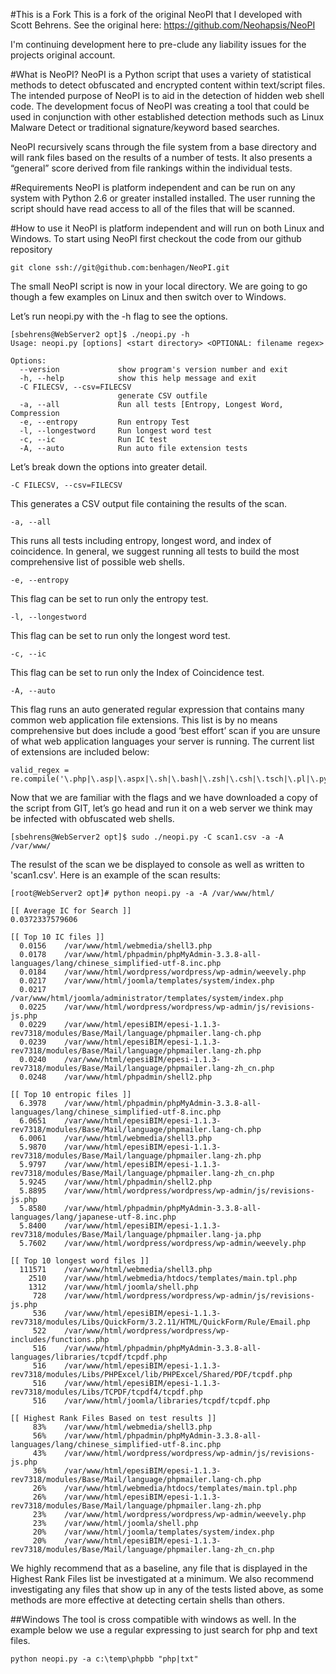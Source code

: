 #This is a Fork
This is a fork of the original NeoPI that I developed with Scott Behrens. See the original here: https://github.com/Neohapsis/NeoPI

I'm continuing development here to pre-clude any liability issues for the projects original account.

#What is NeoPI?
NeoPI is a Python script that uses a variety of statistical methods to detect obfuscated and encrypted content within text/script files. The intended purpose of NeoPI is to aid in the detection of hidden web shell code. The development focus of NeoPI was creating a tool that could be used in conjunction with other established detection methods such as Linux Malware Detect or traditional signature/keyword based searches.

NeoPI recursively scans through the file system from a base directory and will rank files based on the results of  a number of tests. It also presents a “general” score derived from file rankings within the individual tests.

#Requirements
NeoPI is platform independent and can be run on any system with Python 2.6 or greater installed installed. The user running the script should have read access to all of the files that will be scanned.

#How to use it
NeoPI is platform independent and will run on both Linux and Windows.  To start using NeoPI first checkout the code from our github repository

	git clone ssh://git@github.com:benhagen/NeoPI.git

The small NeoPI script is now in your local directory.  We are going to go though a few examples on Linux and then switch over to Windows.  

Let’s run neopi.py with the -h flag to see the options.  

	[sbehrens@WebServer2 opt]$ ./neopi.py -h
	Usage: neopi.py [options] <start directory> <OPTIONAL: filename regex>

	Options:
	  --version             show program's version number and exit
	  -h, --help            show this help message and exit
	  -C FILECSV, --csv=FILECSV
							generate CSV outfile
	  -a, --all             Run all tests [Entropy, Longest Word, Compression
	  -e, --entropy         Run entropy Test
	  -l, --longestword     Run longest word test
	  -c, --ic              Run IC test
	  -A, --auto            Run auto file extension tests

Let’s break down the options into greater detail.

	-C FILECSV, --csv=FILECSV
This generates a CSV output file containing the results of the scan.  

	-a, --all
This runs all tests including entropy, longest word, and index of coincidence.  In general, we suggest running all tests to build the most comprehensive list of possible web shells.

	-e, --entropy
This flag can be set to run only the entropy test.  

	-l, --longestword
This flag can be set to run only the longest word test.  

	-c, --ic
This flag can be set to run only the Index of Coincidence test.  

	-A, --auto 
This flag runs an auto generated regular expression that contains many common web application file extensions.    This list is by no means comprehensive but does include a good ‘best effort’ scan if you are unsure of what web application languages your server is running.  The current list of  extensions are included below:

	valid_regex = re.compile('\.php|\.asp|\.aspx|\.sh|\.bash|\.zsh|\.csh|\.tsch|\.pl|\.py|\.txt|\.cgi|\.cfm')

Now that we are familiar with the flags and we have downloaded a copy of the script from GIT, let’s go head and run it on a web server we think may be infected with obfuscated web shells.    

	[sbehrens@WebServer2 opt]$ sudo ./neopi.py -C scan1.csv -a -A /var/www/
	
The resulst of the scan we be displayed to console as well as written to 'scan1.csv'.  Here is an example of the scan results:

	[root@WebServer2 opt]# python neopi.py -a -A /var/www/html/

	[[ Average IC for Search ]]
	0.0372337579606

	[[ Top 10 IC files ]]
	  0.0156    /var/www/html/webmedia/shell3.php
	  0.0178    /var/www/html/phpadmin/phpMyAdmin-3.3.8-all-languages/lang/chinese_simplified-utf-8.inc.php
	  0.0184    /var/www/html/wordpress/wordpress/wp-admin/weevely.php
	  0.0217    /var/www/html/joomla/templates/system/index.php
	  0.0217    /var/www/html/joomla/administrator/templates/system/index.php
	  0.0225    /var/www/html/wordpress/wordpress/wp-admin/js/revisions-js.php
	  0.0229    /var/www/html/epesiBIM/epesi-1.1.3-rev7318/modules/Base/Mail/language/phpmailer.lang-ch.php
	  0.0239    /var/www/html/epesiBIM/epesi-1.1.3-rev7318/modules/Base/Mail/language/phpmailer.lang-zh.php
	  0.0240    /var/www/html/epesiBIM/epesi-1.1.3-rev7318/modules/Base/Mail/language/phpmailer.lang-zh_cn.php
	  0.0248    /var/www/html/phpadmin/shell2.php

	[[ Top 10 entropic files ]]
	  6.3978    /var/www/html/phpadmin/phpMyAdmin-3.3.8-all-languages/lang/chinese_simplified-utf-8.inc.php
	  6.0651    /var/www/html/epesiBIM/epesi-1.1.3-rev7318/modules/Base/Mail/language/phpmailer.lang-ch.php
	  6.0061    /var/www/html/webmedia/shell3.php
	  5.9870    /var/www/html/epesiBIM/epesi-1.1.3-rev7318/modules/Base/Mail/language/phpmailer.lang-zh.php
	  5.9797    /var/www/html/epesiBIM/epesi-1.1.3-rev7318/modules/Base/Mail/language/phpmailer.lang-zh_cn.php
	  5.9245    /var/www/html/phpadmin/shell2.php
	  5.8895    /var/www/html/wordpress/wordpress/wp-admin/js/revisions-js.php
	  5.8580    /var/www/html/phpadmin/phpMyAdmin-3.3.8-all-languages/lang/japanese-utf-8.inc.php
	  5.8400    /var/www/html/epesiBIM/epesi-1.1.3-rev7318/modules/Base/Mail/language/phpmailer.lang-ja.php
	  5.7602    /var/www/html/wordpress/wordpress/wp-admin/weevely.php

	[[ Top 10 longest word files ]]
	  111571    /var/www/html/webmedia/shell3.php
		2510    /var/www/html/webmedia/htdocs/templates/main.tpl.php
		1312    /var/www/html/joomla/shell.php
		 728    /var/www/html/wordpress/wordpress/wp-admin/js/revisions-js.php
		 536    /var/www/html/epesiBIM/epesi-1.1.3-rev7318/modules/Libs/QuickForm/3.2.11/HTML/QuickForm/Rule/Email.php
		 522    /var/www/html/wordpress/wordpress/wp-includes/functions.php
		 516    /var/www/html/phpadmin/phpMyAdmin-3.3.8-all-languages/libraries/tcpdf/tcpdf.php
		 516    /var/www/html/epesiBIM/epesi-1.1.3-rev7318/modules/Libs/PHPExcel/lib/PHPExcel/Shared/PDF/tcpdf.php
		 516    /var/www/html/epesiBIM/epesi-1.1.3-rev7318/modules/Libs/TCPDF/tcpdf4/tcpdf.php
		 516    /var/www/html/joomla/libraries/tcpdf/tcpdf.php

	[[ Highest Rank Files Based on test results ]]
		 83%    /var/www/html/webmedia/shell3.php
		 56%    /var/www/html/phpadmin/phpMyAdmin-3.3.8-all-languages/lang/chinese_simplified-utf-8.inc.php
		 43%    /var/www/html/wordpress/wordpress/wp-admin/js/revisions-js.php
		 36%    /var/www/html/epesiBIM/epesi-1.1.3-rev7318/modules/Base/Mail/language/phpmailer.lang-ch.php
		 26%    /var/www/html/webmedia/htdocs/templates/main.tpl.php
		 26%    /var/www/html/epesiBIM/epesi-1.1.3-rev7318/modules/Base/Mail/language/phpmailer.lang-zh.php
		 23%    /var/www/html/wordpress/wordpress/wp-admin/weevely.php
		 23%    /var/www/html/joomla/shell.php
		 20%    /var/www/html/joomla/templates/system/index.php
		 20%    /var/www/html/epesiBIM/epesi-1.1.3-rev7318/modules/Base/Mail/language/phpmailer.lang-zh_cn.php

We highly recommend that as a baseline, any file that is displayed in the Highest Rank Files list be investigated at a minimum.  We also recommend investigating any files that show up in any of the tests listed above, as some methods are more effective at detecting certain shells than others.  

##Windows
The tool is cross compatible with windows as well.    In the example below we use a regular expressing to just search for php and text files.

	python neopi.py -a c:\temp\phpbb "php|txt"



